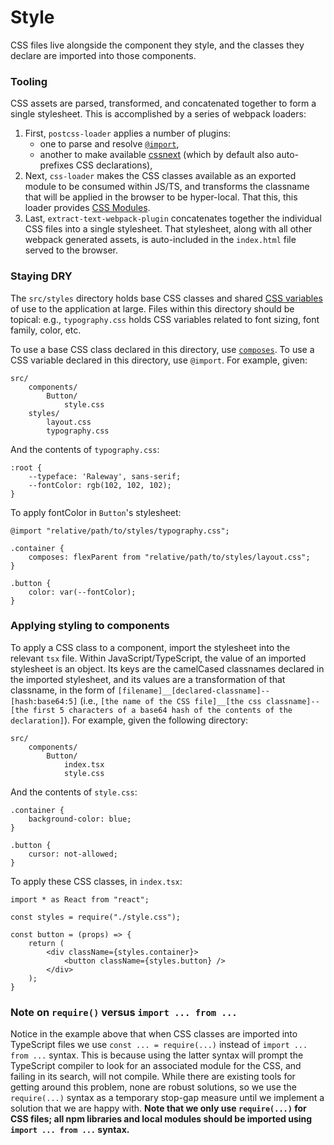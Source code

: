 Style
==================

CSS files live alongside the component they style, and the classes they declare are imported into those components.


### Tooling

CSS assets are parsed, transformed, and concatenated together to form a single stylesheet. This is accomplished by a series
of webpack loaders:

1. First, `postcss-loader` applies a number of plugins: 
    - one to parse and resolve [`@import`](https://github.com/postcss/postcss-import), 
    - another to make available [cssnext](cssnext.io) (which by default also auto-prefixes CSS declarations), 
2. Next, `css-loader` makes the CSS classes available as an exported module to be consumed within JS/TS, and transforms the
classname that will be applied in the browser to be hyper-local. That this, this loader provides [CSS Modules](https://github.com/css-modules/css-modules).
3. Last, `extract-text-webpack-plugin` concatenates together the individual CSS files into a single stylesheet. That stylesheet,
along with all other webpack generated assets, is auto-included in the `index.html` file served to the browser.


### Staying DRY

The `src/styles` directory holds base CSS classes and shared [CSS variables](http://cssnext.io/features/#custom-properties-var) 
of use to the application at large. Files within this directory should be topical: e.g., `typography.css` holds CSS variables 
related to font sizing, font family, color, etc.

To use a base CSS class declared in this directory, use [`composes`](https://github.com/css-modules/css-modules#composing-from-other-files).
To use a CSS variable declared in this directory, use `@import`. For example, given:
```
src/
    components/
        Button/
            style.css
    styles/
        layout.css
        typography.css
```

And the contents of `typography.css`:
```
:root {
    --typeface: 'Raleway', sans-serif;
    --fontColor: rgb(102, 102, 102);
}
```

To apply fontColor in `Button`'s stylesheet:
```
@import "relative/path/to/styles/typography.css";

.container {
    composes: flexParent from "relative/path/to/styles/layout.css";
}

.button {
    color: var(--fontColor);
}
```


### Applying styling to components

To apply a CSS class to a component, import the stylesheet into the relevant `tsx` file. Within JavaScript/TypeScript, 
the value of an imported stylesheet is an object. Its keys are the camelCased classnames declared in the imported stylesheet, 
and its values are a transformation of that classname, in the form of `[filename]__[declared-classname]--[hash:base64:5]`
(i.e., `[the name of the CSS file]__[the css classname]--[the first 5 characters of a base64 hash of the contents of the declaration]`).
For example, given the following directory:
```
src/
    components/
        Button/
            index.tsx
            style.css
```

And the contents of `style.css`:
```
.container {
    background-color: blue;
}

.button {
    cursor: not-allowed;
}
```

To apply these CSS classes, in `index.tsx`:
```
import * as React from "react";

const styles = require("./style.css");

const button = (props) => {
    return (
        <div className={styles.container}>
            <button className={styles.button} />
        </div>
    );
}

```

### Note on `require()` versus `import ... from ...`
Notice in the example above that when CSS classes are imported into TypeScript files we use `const ... = require(...)` instead of
`import ... from ...` syntax. This is because using the latter syntax will prompt the TypeScript compiler to look for 
an associated module for the CSS, and failing in its search, will not compile. While there are existing tools
for getting around this problem, none are robust solutions, so we use the `require(...)` syntax as a temporary
stop-gap measure until we implement a solution that we are happy with. **Note that we only use `require(...)` for CSS
files; all npm libraries and local modules should be imported using `import ... from ...` syntax.**
